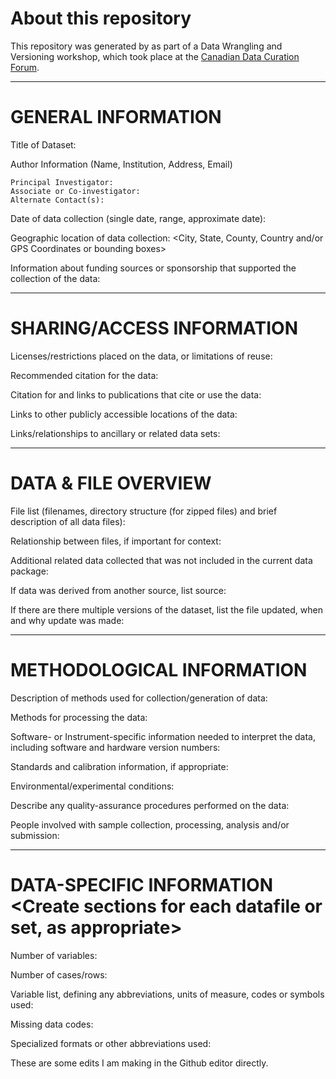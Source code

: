 # About this repository

This repository was generated by <NAME> as part of a Data Wrangling and Versioning workshop, which took place at the [Canadian Data Curation Forum](https://data-curation.github.io/).

-------------------
# GENERAL INFORMATION

Title of Dataset:

Author Information (Name, Institution, Address, Email)

	Principal Investigator:
	Associate or Co-investigator:
	Alternate Contact(s):

Date of data collection (single date, range, approximate date): <suggested format YYYYMMDD>

Geographic location of data collection: <City, State, County, Country and/or GPS Coordinates or bounding boxes> 

Information about funding sources or sponsorship that supported the collection of the data:

--------------------------
# SHARING/ACCESS INFORMATION

Licenses/restrictions placed on the data, or limitations of reuse:

Recommended citation for the data:

Citation for and links to publications that cite or use the data:

Links to other publicly accessible locations of the data:

Links/relationships to ancillary or related data sets: 


--------------------
# DATA & FILE OVERVIEW

File list (filenames, directory structure (for zipped files) and brief description of all data files):

Relationship between files, if important for context:  

Additional related data collected that was not included in the current data package:

If data was derived from another source, list source:

If there are there multiple versions of the dataset, list the file updated, when and why update was made:

--------------------------
# METHODOLOGICAL INFORMATION

Description of methods used for collection/generation of data: <Include links or references to publications or other documentation containing experimental design or protocols used in data collection>

Methods for processing the data: <describe how the submitted data were generated from the raw or collected data>

Software- or Instrument-specific information needed to interpret the data, including software and hardware version numbers:

Standards and calibration information, if appropriate:

Environmental/experimental conditions:

Describe any quality-assurance procedures performed on the data:

People involved with sample collection, processing, analysis and/or submission:


--------------------------
# DATA-SPECIFIC INFORMATION <Create sections for each datafile or set, as appropriate>

Number of variables:

Number of cases/rows: 

Variable list, defining any abbreviations, units of measure, codes or symbols used:
   
Missing data codes:

Specialized formats or other abbreviations used:


These are some edits I am making in the Github editor directly.
